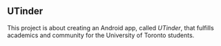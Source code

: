## UTinder

This project is about creating an Android app, called *UTinder*, that fulfills
academics and community for the University of Toronto students. 

